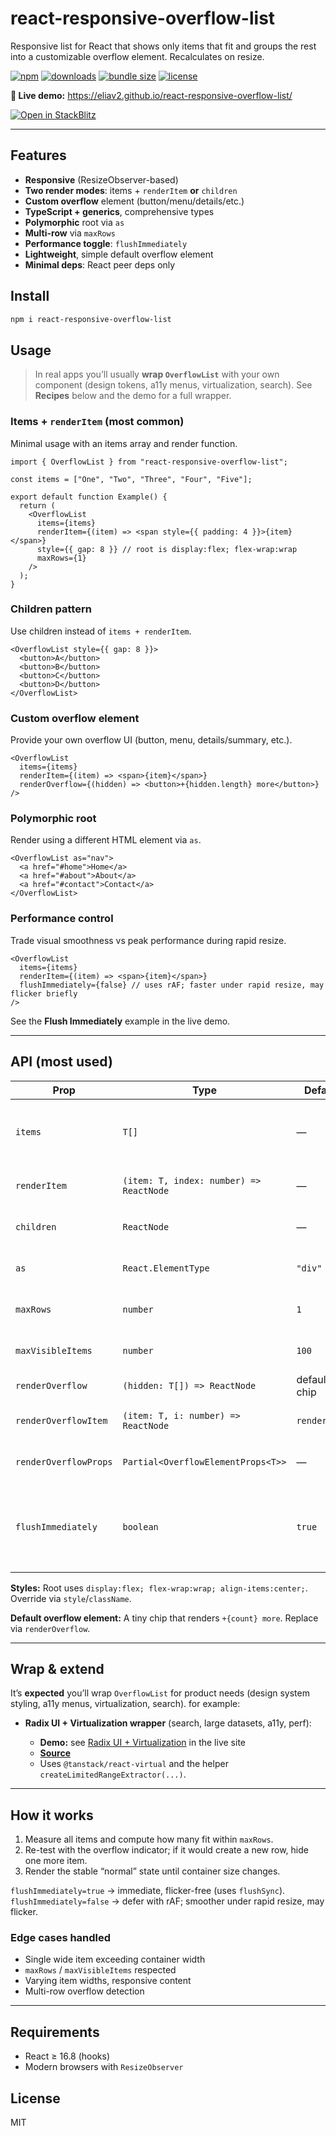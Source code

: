 # react-responsive-overflow-list

Responsive list for React that shows only items that fit and groups the rest into a customizable overflow element. Recalculates on resize.

[![npm](https://img.shields.io/npm/v/react-responsive-overflow-list.svg)](https://www.npmjs.com/package/react-responsive-overflow-list)
[![downloads](https://img.shields.io/npm/dm/react-responsive-overflow-list.svg)](https://www.npmjs.com/package/react-responsive-overflow-list)
[![bundle size](https://img.shields.io/bundlephobia/minzip/react-responsive-overflow-list)](https://bundlephobia.com/package/react-responsive-overflow-list)
[![license](https://img.shields.io/npm/l/react-responsive-overflow-list.svg)](./LICENSE)

**🔗 Live demo:** https://eliav2.github.io/react-responsive-overflow-list/

[![Open in StackBlitz](https://developer.stackblitz.com/img/open_in_stackblitz.svg)](https://stackblitz.com/github/Eliav2/react-responsive-overflow-list)

---

## Features

- **Responsive** (ResizeObserver-based)
- **Two render modes**: items + `renderItem` **or** `children`
- **Custom overflow** element (button/menu/details/etc.)
- **TypeScript + generics**, comprehensive types
- **Polymorphic** root via `as`
- **Multi-row** via `maxRows`
- **Performance toggle**: `flushImmediately`
- **Lightweight**, simple default overflow element
- **Minimal deps**: React peer deps only

## Install

```bash
npm i react-responsive-overflow-list
```

## Usage

> In real apps you’ll usually **wrap `OverflowList`** with your own component (design tokens, a11y menus, virtualization, search). See **Recipes** below and the demo for a full wrapper.

### Items + `renderItem` (most common)

Minimal usage with an items array and render function.

```tsx
import { OverflowList } from "react-responsive-overflow-list";

const items = ["One", "Two", "Three", "Four", "Five"];

export default function Example() {
  return (
    <OverflowList
      items={items}
      renderItem={(item) => <span style={{ padding: 4 }}>{item}</span>}
      style={{ gap: 8 }} // root is display:flex; flex-wrap:wrap
      maxRows={1}
    />
  );
}
```

### Children pattern

Use children instead of `items + renderItem`.

```tsx
<OverflowList style={{ gap: 8 }}>
  <button>A</button>
  <button>B</button>
  <button>C</button>
  <button>D</button>
</OverflowList>
```

### Custom overflow element

Provide your own overflow UI (button, menu, details/summary, etc.).

```tsx
<OverflowList
  items={items}
  renderItem={(item) => <span>{item}</span>}
  renderOverflow={(hidden) => <button>+{hidden.length} more</button>}
/>
```

### Polymorphic root

Render using a different HTML element via `as`.

```tsx
<OverflowList as="nav">
  <a href="#home">Home</a>
  <a href="#about">About</a>
  <a href="#contact">Contact</a>
</OverflowList>
```

### Performance control

Trade visual smoothness vs peak performance during rapid resize.

```tsx
<OverflowList
  items={items}
  renderItem={(item) => <span>{item}</span>}
  flushImmediately={false} // uses rAF; faster under rapid resize, may flicker briefly
/>
```

See the **Flush Immediately** example in the live demo.

---

## API (most used)

| Prop                  | Type                                    | Default      | Notes                                                                 |
| --------------------- | --------------------------------------- | ------------ | --------------------------------------------------------------------- |
| `items`               | `T[]`                                   | —            | Use with `renderItem`. Omit when using children.                      |
| `renderItem`          | `(item: T, index: number) => ReactNode` | —            | How to render each item.                                              |
| `children`            | `ReactNode`                             | —            | Alternative to `items + renderItem`.                                  |
| `as`                  | `React.ElementType`                     | `"div"`      | Polymorphic root element.                                             |
| `maxRows`             | `number`                                | `1`          | Visible rows before overflow.                                         |
| `maxVisibleItems`     | `number`                                | `100`        | Hard cap on visible items.                                            |
| `renderOverflow`      | `(hidden: T[]) => ReactNode`            | default chip | Custom overflow UI.                                                   |
| `renderOverflowItem`  | `(item: T, i: number) => ReactNode`     | `renderItem` | For expanded lists/menus.                                             |
| `renderOverflowProps` | `Partial<OverflowElementProps<T>>`      | —            | Props for default overflow.                                           |
| `flushImmediately`    | `boolean`                               | `true`       | `true` (flushSync, no flicker) vs `false` (rAF, faster under resize). |

**Styles:** Root uses `display:flex; flex-wrap:wrap; align-items:center;`. Override via `style`/`className`.

**Default overflow element:** A tiny chip that renders `+{count} more`. Replace via `renderOverflow`.

---

## Wrap & extend

It’s **expected** you’ll wrap `OverflowList` for product needs (design system styling, a11y menus, virtualization, search). for example:

- **Radix UI + Virtualization wrapper** (search, large datasets, a11y, perf):

  - **Demo:** see [Radix UI + Virtualization](https://eliav2.github.io/react-responsive-overflow-list/#radix-ui-virtualization-example) in the live site
  - [**Source**](demo/src/components/RadixVirtualizedOverflowList.tsx)
  - Uses `@tanstack/react-virtual` and the helper `createLimitedRangeExtractor(...)`.

---

## How it works

1. Measure all items and compute how many fit within `maxRows`.
2. Re-test with the overflow indicator; if it would create a new row, hide one more item.
3. Render the stable “normal” state until container size changes.

`flushImmediately=true` → immediate, flicker-free (uses `flushSync`).
`flushImmediately=false` → defer with rAF; smoother under rapid resize, may flicker.

### Edge cases handled

- Single wide item exceeding container width
- `maxRows` / `maxVisibleItems` respected
- Varying item widths, responsive content
- Multi-row overflow detection

---

## Requirements

- React ≥ 16.8 (hooks)
- Modern browsers with `ResizeObserver`

## License

MIT
